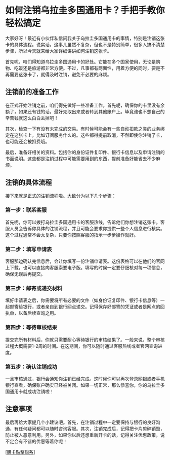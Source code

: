# 如何注销乌拉圭多国通用卡？手把手教你轻松搞定

大家好呀！最近有小伙伴私信问我关于乌拉圭多国通用卡的事情，特别是注销这张卡的具体流程。说实话，这事儿虽然不复杂，但也不是特别简单，很多人搞不清楚步骤，所以今天就来给大家详细讲讲如何注销这张卡。

首先呢，咱们得知道乌拉圭多国通用卡的好处。它能在多个国家使用，无论是购物、吃饭还是旅游都非常方便。不过，凡事都有两面性，用着方便的同时，要是不再需要这张卡了，就得及时注销，避免不必要的麻烦。

## 注销前的准备工作

在正式开始注销之前，咱们得先做好一些准备工作。首先呢，确保你的卡里没有余额了，如果还有钱的话，最好先取出来或者转到其他账户上。毕竟谁也不想自己的辛苦钱就这么白白丢掉吧！

其次，检查一下有没有未完成的交易。有时候可能会有一些自动扣款之类的业务绑定在这张卡上，比如订阅服务什么的。这些都得提前取消，不然即使你注销了卡，也可能还会被扣费哦。

最后，准备好相关的资料。包括你的身份证件复印件、银行卡信息以及申请注销的书面说明。这些都是注销过程中可能需要用到的东西，提前准备好能省去不少麻烦。

## 注销的具体流程

接下来就是正式的注销流程啦。大致分为以下几个步骤：

### 第一步：联系客服

首先呢，你可以拨打乌拉圭多国通用卡的客服热线，告诉他们你想注销这张卡。客服人员会告诉你具体的注销流程，并且可能会要求你提供一些个人信息进行核实。这个过程通常不会太复杂，只要你按照客服的指示一步步操作就好。

### 第二步：填写申请表

客服那边确认完信息后，会让你填写一份注销申请表。这份表格可以在他们的官网上下载，也可以直接向客服索要电子版。填写的时候一定要仔细核对每一项信息，确保无误后再提交。

### 第三步：邮寄或递交材料

填好申请表之后，你需要将所有必要的文件（如身份证复印件、银行卡信息等）一起邮寄给银行，或者亲自到银行网点递交。记得保存好邮寄的凭证或者是网点的回执单，以备后续查询之用。

### 第四步：等待审核结果

提交完所有材料后，你就只需要耐心等待银行的审核结果了。一般来说，整个审核过程大概需要1-2周的时间。在这期间，你可以随时通过客服热线或者官网查询进度。

### 第五步：确认注销成功

一旦审核通过，银行会通知你注销已经完成。这时候你可以再次登录网银或者手机银行查看，确保账户确实已经被关闭。如果一切正常，那么恭喜你，你的乌拉圭多国通用卡就成功注销啦！

## 注意事项

最后再给大家提几个小建议吧。首先，在注销过程中一定要保持与银行的良好沟通，有任何疑问都可以随时咨询客服。其次，注销完成后，记得把卡片剪碎销毁，防止被人恶意利用。另外，如果你以后还想重新开卡的话，记得关注优惠政策，说不定会有不错的优惠等着你呢！

[[購卡點擊聯系](https://t.me/s/SXDXQF)]